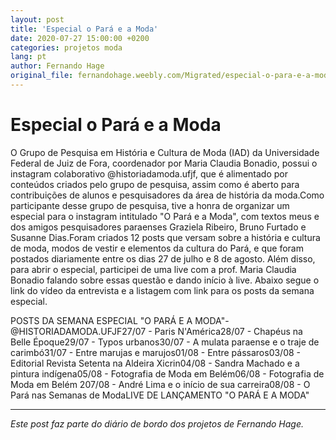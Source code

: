 ```yaml
---
layout: post
title: 'Especial o Pará e a Moda'
date: 2020-07-27 15:00:00 +0200
categories: projetos moda
lang: pt
author: Fernando Hage
original_file: fernandohage.weebly.com/Migrated/especial-o-para-e-a-moda.html
---
```


# Especial o Pará e a Moda

O Grupo de Pesquisa em História e Cultura de Moda (IAD) da Universidade Federal de Juiz de Fora, coordenador por Maria Claudia Bonadio, possui o instagram colaborativo @historiadamoda.ufjf, que é alimentado por conteúdos criados pelo grupo de pesquisa, assim como é aberto para contribuições de alunos e pesquisadores da área de história da moda.Como participante desse grupo de pesquisa, tive a honra de organizar um especial para o instagram intitulado "O Pará e a Moda", com textos meus e dos amigos pesquisadores paraenses Graziela Ribeiro, Bruno Furtado e Susanne Dias.Foram criados 12 posts que versam sobre a história e cultura de moda, modos de vestir e elementos da cultura do Pará, e que foram postados diariamente entre os dias 27 de julho e 8 de agosto. Além disso, para abrir o especial, participei de uma live com a prof. Maria Claudia Bonadio falando sobre essas questão e dando início à live. Abaixo segue o link do vídeo da entrevista e a listagem com link para os posts da semana especial.

POSTS DA SEMANA ESPECIAL "O PARÁ E A MODA"- @HISTORIADAMODA.UFJF27/07 - Paris N'América28/07 - Chapéus na Belle Époque29/07 - Typos urbanos30/07 - A mulata paraense e o traje de carimbó31/07 - Entre marujas e marujos01/08 - Entre pássaros03/08 - Editorial Revista Setenta na Aldeira Xicrin04/08 - Sandra Machado e a pintura indígena05/08 - Fotografia de Moda em Belém06/08 - Fotografia de Moda em Belém 207/08 - André Lima e o início de sua carreira08/08 - O Pará nas Semanas de Moda​LIVE DE LANÇAMENTO "O PARÁ E A MODA"

---

*Este post faz parte do diário de bordo dos projetos de Fernando Hage.*